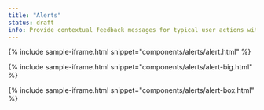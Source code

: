 ```yaml
---
title: "Alerts"
status: draft
info: Provide contextual feedback messages for typical user actions with the handful of available and flexible alert messages.
---
```


{% include sample-iframe.html snippet="components/alerts/alert.html" %}

{% include sample-iframe.html snippet="components/alerts/alert-big.html" %}

{% include sample-iframe.html snippet="components/alerts/alert-box.html" %}

